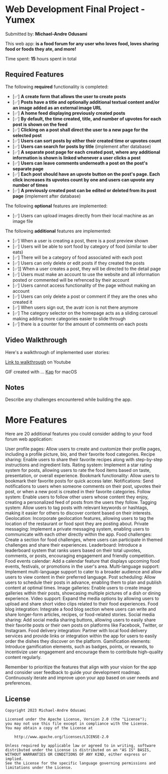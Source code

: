 # Web Development Final Project - Yumex

Submitted by: **Michael-Andre Odusami**

This web app: **is a food forum for any user who loves food, loves sharing food or foods they ate, and more!**

Time spent: **15** hours spent in total

## Required Features

The following **required** functionality is completed:

-   [✅] **A create form that allows the user to create posts**
-   [✅] **Posts have a title and optionally additional textual content and/or an image added as an external image URL**
-   [✅] **A home feed displaying previously created posts**
-   [✅] **By default, the time created, title, and number of upvotes for each post is shown on the feed**
-   [✅] **Clicking on a post shall direct the user to a new page for the selected post**
-   [✅] **Users can sort posts by either their created time or upvotes count**
-   [✅] **Users can search for posts by title** (implement after database)
-   [✅] **A separate post page for each created post, where any additional information is shown is linked whenever a user clicks a post**
-   [✅] **Users can leave comments underneath a post on the post's separate page**
-   [✅] **Each post should have an upvote button on the post's page. Each click increases its upvotes count by one and users can upvote any number of times**
-   [✅] **A previously created post can be edited or deleted from its post page** (implement after database)

The following **optional** features are implemented:

-   [✅] Users can upload images directly from their local machine as an image file

The following **additional** features are implemented:

-   [✅] When a user is creating a post, there is a post preview shown
-   [✅] Users will be able to sort food by category of food (similar to uber eats)
-   [✅] There will be a category of food associated with each post
-   [✅] Users can only delete or edit posts if they created the posts
-   [✅]] When a user creates a post, they will be directed to the detail page
-   [✅] Users must make an account to use the website and all information posted or commented will be refrenced by their account
-   [✅] Users cannot access functionality of the page without making an account
-   [✅] Users can only delete a post or comment if they are the ones who created it
-   [✅] When users sign out, the avatr icon is not there anymore
-   [✅] The category selector on the homepage acts as a sliding carosuel making adding more categories easier to slide through
-   [✅] there is a counter for the amount of comments on each posts

## Video Walkthrough

Here's a walkthrough of implemented user stories:

[Link to walkthrough](https://www.youtube.com/watch?v=bsgZlgAL8XI) on Youtube

GIF created with ...
[Kap](https://getkap.co/) for macOS

## Notes

Describe any challenges encountered while building the app.

# More Features

Here are 20 additional features you could consider adding to your food forum web application:

User profile pages: Allow users to create and customize their profile pages, including a profile picture, bio, and their favorite food categories.
Recipe sharing: Enable users to share their favorite recipes along with step-by-step instructions and ingredient lists.
Rating system: Implement a star rating system for posts, allowing users to rate the food items based on taste, presentation, or overall experience.
Bookmark functionality: Allow users to bookmark their favorite posts for quick access later.
Notifications: Send notifications to users when someone comments on their post, upvotes their post, or when a new post is created in their favorite categories.
Follow system: Enable users to follow other users whose content they enjoy, creating a personalized feed of posts from the users they follow.
Tagging system: Allow users to tag posts with relevant keywords or hashtags, making it easier for others to discover content based on their interests.
Geolocation: Incorporate geolocation features, allowing users to tag the location of the restaurant or food spot they are posting about.
Private messaging: Implement a private messaging system, enabling users to communicate with each other directly within the app.
Food challenges: Create a section for food challenges, where users can participate in themed challenges and share their experiences.
Leaderboard: Introduce a leaderboard system that ranks users based on their total upvotes, comments, or posts, encouraging engagement and friendly competition.
Food events calendar: Add a calendar feature that displays upcoming food events, festivals, or promotions in the user's area.
Multi-language support: Implement multi-language support to cater to a broader audience and allow users to view content in their preferred language.
Post scheduling: Allow users to schedule their posts in advance, enabling them to plan and publish content at optimal times.
Image galleries: Enable users to create image galleries within their posts, showcasing multiple pictures of a dish or dining experience.
Video support: Expand the media options by allowing users to upload and share short video clips related to their food experiences.
Food blog integration: Integrate a food blog section where users can write and share longer-form articles, recipes, or food-related stories.
Social media sharing: Add social media sharing buttons, allowing users to easily share their favorite posts or their own posts on platforms like Facebook, Twitter, or Instagram.
Food delivery integration: Partner with local food delivery services and provide links or integration within the app for users to easily order the dishes they discover on the platform.
Gamification elements: Introduce gamification elements, such as badges, points, or rewards, to incentivize user engagement and encourage them to contribute high-quality content regularly.

Remember to prioritize the features that align with your vision for the app and consider user feedback to guide your development roadmap. Continuously iterate and improve upon your app based on user needs and preferences.

## License

    Copyright 2023 Michael-Andre Odusami

    Licensed under the Apache License, Version 2.0 (the "License");
    you may not use this file except in compliance with the License.
    You may obtain a copy of the License at

        http://www.apache.org/licenses/LICENSE-2.0

    Unless required by applicable law or agreed to in writing, software
    distributed under the License is distributed on an "AS IS" BASIS,
    WITHOUT WARRANTIES OR CONDITIONS OF ANY KIND, either express or implied.
    See the License for the specific language governing permissions and
    limitations under the License.
